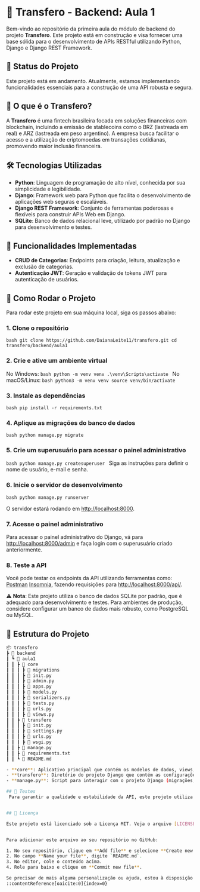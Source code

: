 # 🚀 Transfero - Backend: Aula 1

Bem-vindo ao repositório da primeira aula do módulo de backend do projeto **Transfero**. Este projeto está em construção e visa fornecer uma base sólida para o desenvolvimento de APIs RESTful utilizando Python, Django e Django REST Framework.

## 🚧 Status do Projeto

Este projeto está em andamento. Atualmente, estamos implementando funcionalidades essenciais para a construção de uma API robusta e segura.

## 🧭 O que é o Transfero?

A **Transfero** é uma fintech brasileira focada em soluções financeiras com blockchain, incluindo a emissão de stablecoins como o BRZ (lastreada em real) e ARZ (lastreada em peso argentino). A empresa busca facilitar o acesso e a utilização de criptomoedas em transações cotidianas, promovendo maior inclusão financeira.

## 🛠️ Tecnologias Utilizadas

- **Python**: Linguagem de programação de alto nível, conhecida por sua simplicidade e legibilidade.
- **Django**: Framework web para Python que facilita o desenvolvimento de aplicações web seguras e escaláveis.
- **Django REST Framework**: Conjunto de ferramentas poderosas e flexíveis para construir APIs Web em Django.
- **SQLite**: Banco de dados relacional leve, utilizado por padrão no Django para desenvolvimento e testes.

## 📌 Funcionalidades Implementadas

- **CRUD de Categorias**: Endpoints para criação, leitura, atualização e exclusão de categorias.
- **Autenticação JWT**: Geração e validação de tokens JWT para autenticação de usuários.

## 🚀 Como Rodar o Projeto 

 Para rodar este projeto em sua máquina local, siga os passos abaixo: 

 ### 1. Clone o repositório

 ```bash git clone https://github.com/DaianaLeite11/transfero.git cd transfero/backend/aula1 ``` 

 ### 2. Crie e ative um ambiente virtual

  No Windows: ```bash python -m venv venv .\venv\Scripts\activate ``` 
  No macOS/Linux: ```bash python3 -m venv venv source venv/bin/activate ``` 

 ### 3. Instale as dependências 
 ```bash pip install -r requirements.txt ``` 

### 4. Aplique as migrações do banco de dados 
```bash python manage.py migrate ``` 

### 5. Crie um superusuário para acessar o painel administrativo 
```bash python manage.py createsuperuser ``` 
Siga as instruções para definir o nome de usuário, e-mail e senha. 

### 6. Inicie o servidor de desenvolvimento
   ```bash python manage.py runserver ``` 

O servidor estará rodando em [http://localhost:8000](http://localhost:8000). 

### 7. Acesse o painel administrativo
 Para acessar o painel administrativo do Django, vá para [http://localhost:8000/admin](http://localhost:8000/admin) e faça login com o superusuário criado anteriormente. 

### 8. Teste a API
 Você pode testar os endpoints da API utilizando ferramentas como:
  [Postman](https://www.postman.com/) 
  [Insomnia](https://insomnia.rest/), fazendo requisições para [http://localhost:8000/api/](http://localhost:8000/api/). 

⚠️ **Nota**: Este projeto utiliza o banco de dados SQLite por padrão, que é adequado para desenvolvimento e testes. Para ambientes de produção, considere configurar um banco de dados mais robusto, como PostgreSQL ou MySQL. 


## 📂 Estrutura do Projeto
```bash
📦 transfero
┣ 📂 backend
┃ ┗ 📂 aula1
┃ ┃ ┣ 📂 core
┃ ┃ ┃ ┣ 📂 migrations
┃ ┃ ┃ ┣ 📄 init.py
┃ ┃ ┃ ┣ 📄 admin.py
┃ ┃ ┃ ┣ 📄 apps.py
┃ ┃ ┃ ┣ 📄 models.py
┃ ┃ ┃ ┣ 📄 serializers.py
┃ ┃ ┃ ┣ 📄 tests.py
┃ ┃ ┃ ┣ 📄 urls.py
┃ ┃ ┃ ┣ 📄 views.py
┃ ┃ ┣ 📂 transfero
┃ ┃ ┃ ┣ 📄 init.py
┃ ┃ ┃ ┣ 📄 settings.py
┃ ┃ ┃ ┣ 📄 urls.py
┃ ┃ ┃ ┣ 📄 wsgi.py
┃ ┃ ┣ 📄 manage.py
┃ ┃ ┣ 📄 requirements.txt
┃ ┃ ┗ 📄 README.md

- **core**: Aplicativo principal que contém os modelos de dados, views, serializadores e URLs.
- **transfero**: Diretório do projeto Django que contém as configurações principais.
- **manage.py**: Script para interagir com o projeto Django (migrações, servidor de desenvolvimento, etc.).``` 

## 🧪 Testes
 Para garantir a qualidade e estabilidade da API, este projeto utiliza o framework de testes integrado do Django, juntamente com o Django REST Framework.


## 📄 Licença

Este projeto está licenciado sob a Licença MIT. Veja o arquivo [LICENSE](LICENSE) para mais detalhes.


Para adicionar este arquivo ao seu repositório no GitHub:

1. No seu repositório, clique em **Add file** e selecione **Create new file**.
2. No campo **Name your file**, digite `README.md`.
3. No editor, cole o conteúdo acima.
4. Role para baixo e clique em **Commit new file**.

Se precisar de mais alguma personalização ou ajuda, estou à disposição!
::contentReference[oaicite:0]{index=0}
 





